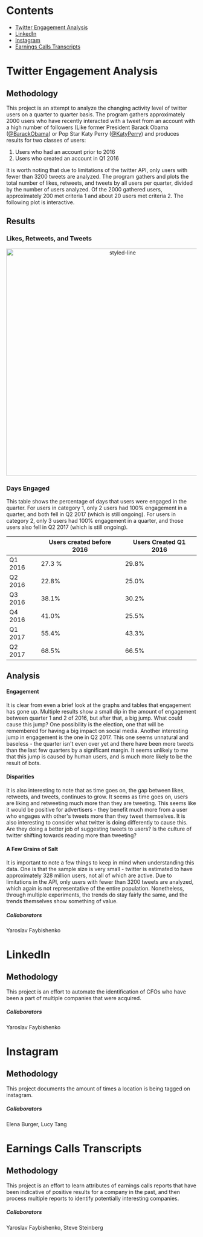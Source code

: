 # Contents
  * [Twitter Engagement Analysis](#twitter)
  * [LinkedIn](#linkedin)
  * [Instagram](#instagram)
  * [Earnings Calls Transcripts](#earnings-calls-transcripts)


# Twitter Engagement Analysis

## Methodology

This project is an attempt to analyze the changing activity level of twitter users on a quarter to quarter basis. The program gathers approximately 2000 users who have recently interacted with a tweet from an account with a high number of followers (Like former President Barack Obama ([@BarackObama](https://twitter.com/barackobama)) or Pop Star Katy Perry ([@KatyPerry](https://twitter.com/katyperry)) and produces results for two classes of users:
1. Users who had an account prior to 2016
2. Users who created an account in Q1 2016

It is worth noting that due to limitations of the twitter API, only users with fewer than 3200 tweets are analyzed. The program gathers and plots the total number of likes, retweets, and tweets by all users per quarter, divided by the number of users analyzed. Of the 2000 gathered users, approximately 200 met criteria 1 and about 20 users met criteria 2. The following plot is interactive. 

## Results

### Likes, Retweets, and Tweets
<div>
    <a href="https://plot.ly/~siddiki/5/?share_key=A8EvcNHDElNb4ehiDmWgSA" target="_blank" title="styled-line" style="display: block; text-align: center;"><img src="https://plot.ly/~siddiki/5.png?share_key=A8EvcNHDElNb4ehiDmWgSA" alt="styled-line" style="max-width: 100%;width: 600px;"  width="600" onerror="this.onerror=null;this.src='https://plot.ly/404.png';" /></a>
    <script data-plotly="siddiki:5" sharekey-plotly="A8EvcNHDElNb4ehiDmWgSA" src="https://plot.ly/embed.js" async></script>
</div>

### Days Engaged

This table shows the percentage of days that users were engaged in the quarter. For users in category 1, only 2 users had 100% engagement in a quarter, and both fell in Q2 2017 (which is still ongoing). For users in category 2, only 3 users had 100% engagement in a quarter, and those users also fell in Q2 2017 (which is still ongoing).

|         | Users created before 2016 | Users Created Q1 2016 |
|---------|---------------------------|-----------------------|
| Q1 2016 | 27.3 %                    | 29.8%                 |
| Q2 2016 | 22.8%                     | 25.0%                 |
| Q3 2016 | 38.1%                     | 30.2%                 |
| Q4 2016 | 41.0%                     | 25.5%                 |
| Q1 2017 | 55.4%                     | 43.3%                 |
| Q2 2017 | 68.5%                     | 66.5%                 |


## Analysis

#### Engagement

It is clear from even a brief look at the graphs and tables that engagement has gone up. Multiple results show a small dip in the amount of engagement between quarter 1 and 2 of 2016, but after that, a big jump. What could cause this jump? One possibility is the election, one that will be remembered for having a big impact on social media. Another interesting jump in engagement is the one in Q2 2017. This one seems unnatural and baseless - the quarter isn't even over yet and there have been more tweets than the last few quarters by a significant margin. It seems unlikely to me that this jump is caused by human users, and is much more likely to be the result of bots. 

#### Disparities

It is also interesting to note that as time goes on, the gap between likes, retweets, and tweets, continues to grow. It seems as time goes on, users are liking and retweeting much more than they are tweeting. This seems like it would be positive for advertisers - they benefit much more from a user who engages with other's tweets more than they tweet themselves. It is also interesting to consider what twitter is doing differently to cause this. Are they doing a better job of suggesting tweets to users? Is the culture of twitter shifting towards reading more than tweeting? 

#### A Few Grains of Salt

It is important to note a few things to keep in mind when understanding this data. One is that the sample size is very small - twitter is estimated to have approximately 328 million users, not all of which are active. Due to limitations in the API, only users with fewer than 3200 tweets are analyzed, which again is not representative of the entire population. Nonetheless, through multiple experiments, the trends do stay fairly the same, and the trends themselves show something of value.

##### Collaborators

Yaroslav Faybishenko

# LinkedIn

## Methodology

This project is an effort to automate the identification of CFOs who have been a part of multiple companies that were acquired. 

##### Collaborators

Yaroslav Faybishenko

# Instagram

## Methodology

This project documents the amount of times a location is being tagged on instagram.

##### Collaborators

Elena Burger, Lucy Tang

# Earnings Calls Transcripts

## Methodology

This project is an effort to learn attributes of earnings calls reports that have been indicative of positive results for a company in the past, and then process multiple reports to identify potentially interesting companies. 

##### Collaborators

Yaroslav Faybishenko, Steve Steinberg
